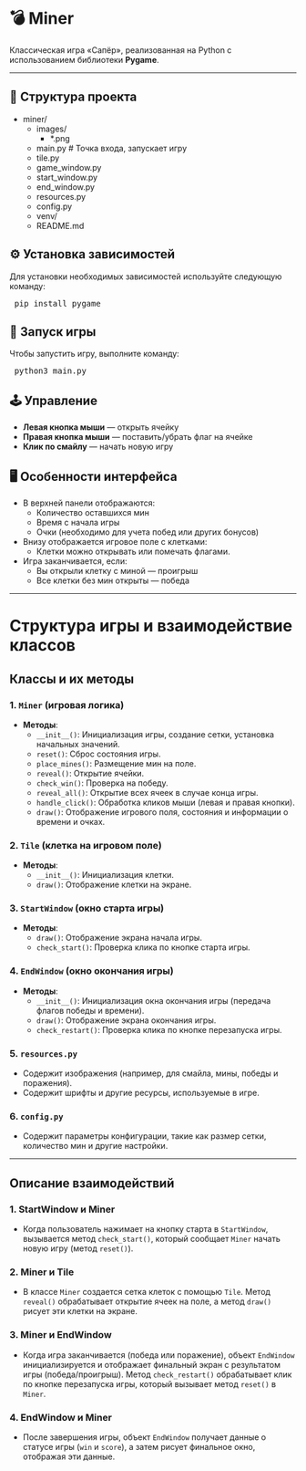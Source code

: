 # 💣 Miner

Классическая игра «Сапёр», реализованная на Python с использованием библиотеки **Pygame**.

---

## 📁 Структура проекта

- miner/
  - images/
    - *.png              
  - main.py               # Точка входа, запускает игру
  - tile.py               
  - game_window.py               
  - start_window.py       
  - end_window.py         
  - resources.py          
  - config.py             
  - venv/                 
  - README.md             

## ⚙️ Установка зависимостей

Для установки необходимых зависимостей используйте следующую команду:

<pre> pip install pygame </pre>

## 🚀 Запуск игры

Чтобы запустить игру, выполните команду:

<pre> python3 main.py </pre>

## 🕹 Управление

- **Левая кнопка мыши** — открыть ячейку
- **Правая кнопка мыши** — поставить/убрать флаг на ячейке
- **Клик по смайлу** — начать новую игру

## 🖥 Особенности интерфейса

- В верхней панели отображаются:
  - Количество оставшихся мин
  - Время с начала игры
  - Очки (необходимо для учета побед или других бонусов)
- Внизу отображается игровое поле с клетками:
  - Клетки можно открывать или помечать флагами.
- Игра заканчивается, если:
  - Вы открыли клетку с миной — проигрыш
  - Все клетки без мин открыты — победа

---
# Структура игры и взаимодействие классов

## Классы и их методы

### 1. **`Miner` (игровая логика)**
   - **Методы**:
     - `__init__()`: Инициализация игры, создание сетки, установка начальных значений.
     - `reset()`: Сброс состояния игры.
     - `place_mines()`: Размещение мин на поле.
     - `reveal()`: Открытие ячейки.
     - `check_win()`: Проверка на победу.
     - `reveal_all()`: Открытие всех ячеек в случае конца игры.
     - `handle_click()`: Обработка кликов мыши (левая и правая кнопки).
     - `draw()`: Отображение игрового поля, состояния и информации о времени и очках.

### 2. **`Tile` (клетка на игровом поле)**
   - **Методы**:
     - `__init__()`: Инициализация клетки.
     - `draw()`: Отображение клетки на экране.

### 3. **`StartWindow` (окно старта игры)**
   - **Методы**:
     - `draw()`: Отображение экрана начала игры.
     - `check_start()`: Проверка клика по кнопке старта игры.

### 4. **`EndWindow` (окно окончания игры)**
   - **Методы**:
     - `__init__()`: Инициализация окна окончания игры (передача флагов победы и времени).
     - `draw()`: Отображение экрана окончания игры.
     - `check_restart()`: Проверка клика по кнопке перезапуска игры.

### 5. **`resources.py`**
   - Содержит изображения (например, для смайла, мины, победы и поражения).
   - Содержит шрифты и другие ресурсы, используемые в игре.

### 6. **`config.py`**
   - Содержит параметры конфигурации, такие как размер сетки, количество мин и другие настройки.

---

## Описание взаимодействий

### 1. **StartWindow и Miner**
   - Когда пользователь нажимает на кнопку старта в `StartWindow`, вызывается метод `check_start()`, который сообщает `Miner` начать новую игру (метод `reset()`).

### 2. **Miner и Tile**
   - В классе `Miner` создается сетка клеток с помощью `Tile`. Метод `reveal()` обрабатывает открытие ячеек на поле, а метод `draw()` рисует эти клетки на экране.

### 3. **Miner и EndWindow**
   - Когда игра заканчивается (победа или поражение), объект `EndWindow` инициализируется и отображает финальный экран с результатом игры (победа/проигрыш). Метод `check_restart()` обрабатывает клик по кнопке перезапуска игры, который вызывает метод `reset()` в `Miner`.

### 4. **EndWindow и Miner**
   - После завершения игры, объект `EndWindow` получает данные о статусе игры (`win` и `score`), а затем рисует финальное окно, отображая эти данные.


